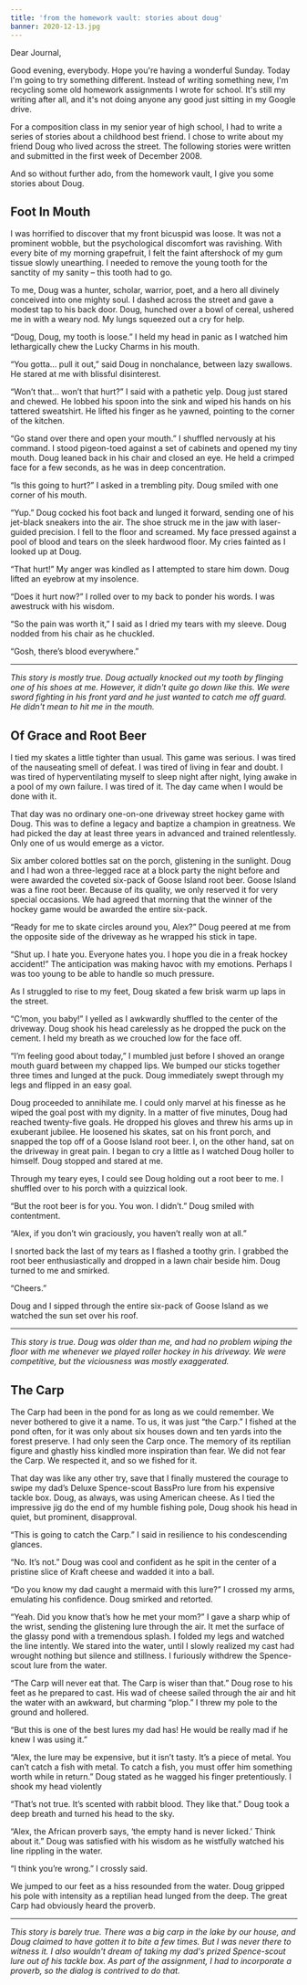 ```yaml
---
title: 'from the homework vault: stories about doug'
banner: 2020-12-13.jpg
---
```


Dear Journal,

Good evening, everybody.  Hope you're having a wonderful Sunday.
Today I'm going to try something different.  Instead of writing
something new, I'm recycling some old homework assignments I wrote for
school.  It's still my writing after all, and it's not doing anyone
any good just sitting in my Google drive.

For a composition class in my senior year of high school, I had to
write a series of stories about a childhood best friend.  I chose to
write about my friend Doug who lived across the street.  The following
stories were written and submitted in the first week of December 2008.

And so without further ado, from the homework vault, I give you some
stories about Doug.

## Foot In Mouth

I was horrified to discover that my front bicuspid was loose.  It was
not a prominent wobble, but the psychological discomfort was
ravishing.  With every bite of my morning grapefruit, I felt the faint
aftershock of my gum tissue slowly unearthing.  I needed to remove the
young tooth for the sanctity of my sanity – this tooth had to go.

To me, Doug was a hunter, scholar, warrior, poet, and a hero all
divinely conceived into one mighty soul.  I dashed across the street
and gave a modest tap to his back door.  Doug, hunched over a bowl of
cereal, ushered me in with a weary nod.  My lungs squeezed out a cry
for help.

“Doug, Doug, my tooth is loose.”  I held my head in panic as I watched
him lethargically chew the Lucky Charms in his mouth.

“You gotta... pull it out,” said Doug in nonchalance, between lazy
swallows.  He stared at me with blissful disinterest.

“Won’t that... won’t that hurt?”  I said with a pathetic yelp.  Doug
just stared and chewed.  He lobbed his spoon into the sink and wiped
his hands on his tattered sweatshirt.  He lifted his finger as he
yawned, pointing to the corner of the kitchen.

“Go stand over there and open your mouth.”  I shuffled nervously at
his command.  I stood pigeon-toed against a set of cabinets and opened
my tiny mouth.  Doug leaned back in his chair and closed an eye.  He
held a crimped face for a few seconds, as he was in deep
concentration.

“Is this going to hurt?”  I asked in a trembling pity.  Doug smiled
with one corner of his mouth.

“Yup.”  Doug cocked his foot back and lunged it forward, sending one
of his jet-black sneakers into the air.  The shoe struck me in the jaw
with laser-guided precision.  I fell to the floor and screamed.  My
face pressed against a pool of blood and tears on the sleek hardwood
floor.  My cries fainted as I looked up at Doug.

“That hurt!”  My anger was kindled as I attempted to stare him down.
Doug lifted an eyebrow at my insolence.

“Does it hurt now?”  I rolled over to my back to ponder his words.  I
was awestruck with his wisdom.

“So the pain was worth it,” I said as I dried my tears with my sleeve.
Doug nodded from his chair as he chuckled.

“Gosh, there’s blood everywhere.”

---

_This story is mostly true.  Doug actually knocked out my tooth by
flinging one of his shoes at me.  However, it didn't quite go down
like this.  We were sword fighting in his front yard and he just
wanted to catch me off guard.  He didn't mean to hit me in the mouth._

## Of Grace and Root Beer

I tied my skates a little tighter than usual.  This game was serious.
I was tired of the nauseating smell of defeat.  I was tired of living
in fear and doubt.  I was tired of hyperventilating myself to sleep
night after night, lying awake in a pool of my own failure.  I was
tired of it.  The day came when I would be done with it.

That day was no ordinary one-on-one driveway street hockey game with
Doug.  This was to define a legacy and baptize a champion in
greatness.  We had picked the day at least three years in advanced and
trained relentlessly.  Only one of us would emerge as a victor.

Six amber colored bottles sat on the porch, glistening in the
sunlight.  Doug and I had won a three-legged race at a block party the
night before and were awarded the coveted six-pack of Goose Island
root beer.  Goose Island was a fine root beer.  Because of its
quality, we only reserved it for very special occasions.  We had
agreed that morning that the winner of the hockey game would be
awarded the entire six-pack.

“Ready for me to skate circles around you, Alex?”  Doug peered at me
from the opposite side of the driveway as he wrapped his stick in
tape.

“Shut up.  I hate you.  Everyone hates you.  I hope you die in a freak
hockey accident!”  The anticipation was making havoc with my emotions.
Perhaps I was too young to be able to handle so much pressure.

As I struggled to rise to my feet, Doug skated a few brisk warm up
laps in the street.

“C’mon, you baby!”  I yelled as I awkwardly shuffled to the center of
the driveway.  Doug shook his head carelessly as he dropped the puck
on the cement.  I held my breath as we crouched low for the face off.

“I’m feeling good about today,” I mumbled just before I shoved an
orange mouth guard between my chapped lips.  We bumped our sticks
together three times and lunged at the puck.  Doug immediately swept
through my legs and flipped in an easy goal.

Doug proceeded to annihilate me.  I could only marvel at his finesse
as he wiped the goal post with my dignity.  In a matter of five
minutes, Doug had reached twenty-five goals.  He dropped his gloves
and threw his arms up in exuberant jubilee.  He loosened his skates,
sat on his front porch, and snapped the top off of a Goose Island root
beer.  I, on the other hand, sat on the driveway in great pain.  I
began to cry a little as I watched Doug holler to himself.  Doug
stopped and stared at me.

Through my teary eyes, I could see Doug holding out a root beer to me.
I shuffled over to his porch with a quizzical look.

“But the root beer is for you.  You won. I didn’t.”  Doug smiled with
contentment.

“Alex, if you don’t win graciously, you haven’t really won at all.”

I snorted back the last of my tears as I flashed a toothy grin.  I
grabbed the root beer enthusiastically and dropped in a lawn chair
beside him.  Doug turned to me and smirked.

“Cheers.”

Doug and I sipped through the entire six-pack of Goose Island as we
watched the sun set over his roof.

---

_This story is true.  Doug was older than me, and had no problem
wiping the floor with me whenever we played roller hockey in his
driveway.  We were competitive, but the viciousness was mostly
exaggerated._

## The Carp

The Carp had been in the pond for as long as we could remember.  We
never bothered to give it a name.  To us, it was just “the Carp.”  I
fished at the pond often, for it was only about six houses down and
ten yards into the forest preserve.  I had only seen the Carp once.
The memory of its reptilian figure and ghastly hiss kindled more
inspiration than fear.  We did not fear the Carp.  We respected it,
and so we fished for it.

That day was like any other try, save that I finally mustered the
courage to swipe my dad’s Deluxe Spence-scout BassPro lure from his
expensive tackle box.  Doug, as always, was using American cheese.  As
I tied the impressive jig do the end of my humble fishing pole, Doug
shook his head in quiet, but prominent, disapproval.

“This is going to catch the Carp.” I said in resilience to his
condescending glances.

“No.  It’s not.”  Doug was cool and confident as he spit in the center
of a pristine slice of Kraft cheese and wadded it into a ball.

“Do you know my dad caught a mermaid with this lure?”  I crossed my
arms, emulating his confidence.  Doug smirked and retorted.

“Yeah.  Did you know that’s how he met your mom?”  I gave a sharp whip
of the wrist, sending the glistening lure through the air.  It met the
surface of the glassy pond with a tremendous splash.  I folded my legs
and watched the line intently.  We stared into the water, until I
slowly realized my cast had wrought nothing but silence and stillness.
I furiously withdrew the Spence-scout lure from the water.

“The Carp will never eat that.  The Carp is wiser than that.”  Doug
rose to his feet as he prepared to cast.  His wad of cheese sailed
through the air and hit the water with an awkward, but charming
“plop.”  I threw my pole to the ground and hollered.

“But this is one of the best lures my dad has!  He would be really mad
if he knew I was using it.”

“Alex, the lure may be expensive, but it isn’t tasty.  It’s a piece of
metal.  You can’t catch a fish with metal.  To catch a fish, you must
offer him something worth while in return.”  Doug stated as he wagged
his finger pretentiously.  I shook my head violently

“That’s not true.  It’s scented with rabbit blood.  They like that.”
Doug took a deep breath and turned his head to the sky.

“Alex, the African proverb says, ‘the empty hand is never licked.’
Think about it.”  Doug was satisfied with his wisdom as he wistfully
watched his line rippling in the water.

“I think you’re wrong.”  I crossly said.

We jumped to our feet as a hiss resounded from the water.  Doug
gripped his pole with intensity as a reptilian head lunged from the
deep.  The great Carp had obviously heard the proverb.

---

_This story is barely true.  There was a big carp in the lake by our
house, and Doug claimed to have gotten it to bite a few times.  But I
was never there to witness it.  I also wouldn't dream of taking my
dad's prized Spence-scout lure out of his tackle box.  As part of the
assignment, I had to incorporate a proverb, so the dialog is contrived
to do that._
